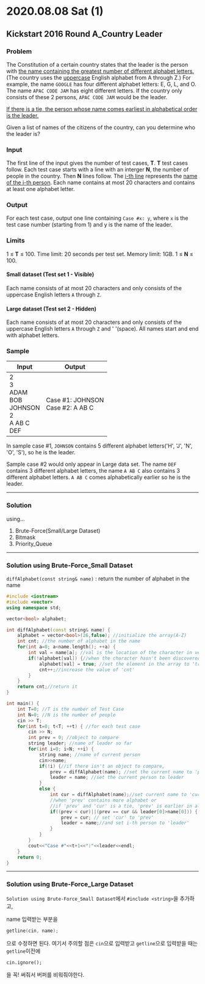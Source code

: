 # 2020.08.08 Sat (1)

## Kickstart 2016 Round A_Country Leader

### Problem

The Constitution of a certain country states that the leader is the person with <u>the name containing the greatest number of different alphabet letters.</u> (The country uses the <u>uppercase</u> English alphabet from A through Z.) For example, the name `GOOGLE` has four different alphabet letters: E, G, L, and O. The name `APAC CODE JAM` has eight different letters. If the country only consists of these 2 persons, `APAC CODE JAM` would be the leader.

<u>If there is a tie, the person whose name comes earliest in alphabetical order is the leader.</u>

Given a list of names of the citizens of the country, can you determine who the leader is?

### Input

The first line of the input gives the number of test cases, **T**. **T** test cases follow. Each test case starts with a line with an interger **N**, the number of people in the country. Then **N** lines follow. The <u>i-th line</u> represents the <u>name of the i-th person</u>. Each name contains at most 20 characters and contains at least one alphabet letter.

### Output

For each test case, output one line containing `Case #x: y`, where `x` is the test case number (starting from 1) and y is the name of the leader.

### Limits

1 ≤ **T** ≤ 100.
Time limit: 20 seconds per test set.
Memory limit: 1GB.
1 ≤ **N** ≤ 100.

#### Small dataset (Test set 1 - Visible)

Each name consists of at most 20 characters and only consists of the uppercase English letters `A` through `Z`.

#### Large dataset (Test set 2 - Hidden)

Each name consists of at most 20 characters and only consists of the uppercase English letters `A` through `Z` and ' '(space).
All names start and end with alphabet letters.

### Sample

| Input                                                        | Output                                |
| ------------------------------------------------------------ | ------------------------------------- |
| 2<br/>3 <br/>ADAM <br/>BOB <br/>JOHNSON <br/>2 <br/>A AB C <br/>DEF | Case #1: JOHNSON <br/>Case #2: A AB C |

In sample case #1, `JOHNSON` contains 5 different alphabet letters('H', 'J', 'N', 'O', 'S'), so he is the leader.

Sample case #2 would only appear in Large data set. The name `DEF` contains 3 different alphabet letters, the name `A AB C` also contains 3 different alphabet letters. `A AB C` comes alphabetically earlier so he is the leader.

----------

### Solution

using...

1. Brute-Force(Small/Large Dataset)
2. Bitmask
3. Priority_Queue

--------

### Solution using Brute-Force_Small Dataset

`diffAlphabet(const string& name)`  : return the number of alphabet in the name

```c++
#include <iostream>
#include <vector>
using namespace std;

vector<bool> alphabet;

int diffAlphabet(const string& name) {
    alphabet = vector<bool>(26,false); //initialize the array(A-Z)
    int cnt; //the number of alphabet in the name
    for(int a=0; a<name.length(); ++a) {
        int val = name[a]; //val is the location of the character in vector
        if(!alphabet[val]) {//when the character hasn't been discovered,
            alphabet[val] = true; //set the element in the array to 'true'
            cnt++;//increase the value of 'cnt'
        }
    }
    return cnt;//return it
}

int main() {
    int T=0; //T is the number of Test Case
    int N=0; //N is the number of people
    cin >> T;
    for(int t=0; t<T; ++t) { //for each test case
        cin >> N;
        int prev = 0; //object to compare
        string leader; //name of leader so far
        for(int i=0; i<N; ++i) { 
            string name; //name of current person
            cin>>name;
            if(!i) {//if there isn't an object to compare,
                prev = diffAlphabet(name); //set the current name to 'prev'
                leader = name; //set the current person to leader
            }
            else {
                int cur = diffAlphabet(name);//set current name to 'cur'
                //when 'prev' contains more alphabet or
                //if 'prev' and 'cur' is a tie, 'prev' is earlier in alphabetical order,
                if((prev < cur)||(prev == cur && leader[0]>name[0])) {
                    prev = cur; // set 'cur' to 'prev'
                    leader = name;//and set i-th person to 'leader'
                }
            }
        }
        cout<<"Case #"<<t+1<<":"<<leader<<endl;
    }
    return 0;
}
```

------

### Solution using Brute-Force_Large Dataset

`Solution using Brute-Force_Small Dataset`에서 `#include <string>`을 추가하고, 

name 입력받는 부분을 

```c++
getline(cin, name);
```

으로 수정하면 된다. 여기서 주의할 점은 `cin`으로 입력받고 `getline`으로 입력받을 때는 `getline`이전에 

```
cin.ignore();
```

을 꼭! 써줘서 버퍼를 비워줘야한다. 